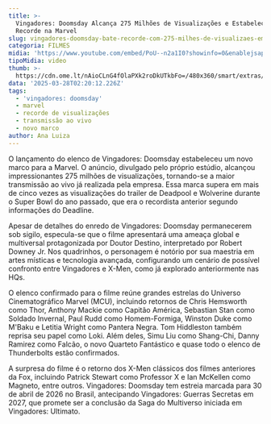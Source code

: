 ```yaml
---
title: >-
  Vingadores: Doomsday Alcança 275 Milhões de Visualizações e Estabelece Novo
  Recorde na Marvel
slug: vingadores-doomsday-bate-recorde-com-275-milhes-de-visualizaes-em-anncio
categoria: FILMES
midia: 'https://www.youtube.com/embed/PoU--n2a1I0?showinfo=0&enablejsapi=1'
tipoMidia: video
thumb: >-
  https://cdn.ome.lt/nAioCLnG4fOlaPXk2roDkUTkbFo=/480x360/smart/extras/conteudos/1180w_664h_032625_Avengers-Doomsday-Cast_00.jpg
data: '2025-03-28T02:20:12.226Z'
tags:
  - 'vingadores: doomsday'
  - marvel
  - recorde de visualizações
  - transmissão ao vivo
  - novo marco
author: Ana Luiza
---
```


O lançamento do elenco de Vingadores: Doomsday estabeleceu um novo marco para a Marvel. O anúncio, divulgado pelo próprio estúdio, alcançou impressionantes 275 milhões de visualizações, tornando-se a maior transmissão ao vivo já realizada pela empresa. Essa marca supera em mais de cinco vezes as visualizações do trailer de Deadpool e Wolverine durante o Super Bowl do ano passado, que era o recordista anterior segundo informações do Deadline.

Apesar de detalhes do enredo de Vingadores: Doomsday permanecerem sob sigilo, especula-se que o filme apresentará uma ameaça global e multiversal protagonizada por Doutor Destino, interpretado por Robert Downey Jr. Nos quadrinhos, o personagem é notório por sua maestria em artes místicas e tecnologia avançada, configurando um cenário de possível confronto entre Vingadores e X-Men, como já explorado anteriormente nas HQs.

O elenco confirmado para o filme reúne grandes estrelas do Universo Cinematográfico Marvel (MCU), incluindo retornos de Chris Hemsworth como Thor, Anthony Mackie como Capitão América, Sebastian Stan como Soldado Invernal, Paul Rudd como Homem-Formiga, Winston Duke como M'Baku e Letitia Wright como Pantera Negra. Tom Hiddleston também reprisa seu papel como Loki. Além deles, Simu Liu como Shang-Chi, Danny Ramirez como Falcão, o novo Quarteto Fantástico e quase todo o elenco de Thunderbolts estão confirmados.

A surpresa do filme é o retorno dos X-Men clássicos dos filmes anteriores da Fox, incluindo Patrick Stewart como Professor X e Ian McKellen como Magneto, entre outros. Vingadores: Doomsday tem estreia marcada para 30 de abril de 2026 no Brasil, antecipando Vingadores: Guerras Secretas em 2027, que promete ser a conclusão da Saga do Multiverso iniciada em Vingadores: Ultimato.
